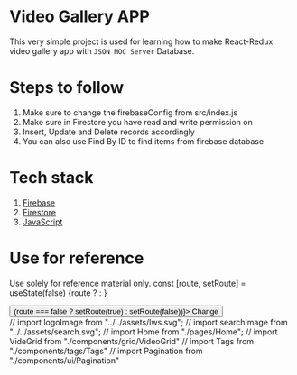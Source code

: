 # Video Gallery APP

This very simple project is used for learning how to make React-Redux video
gallery app with `JSON MOC Server` Database.

# Steps to follow

1. Make sure to change the firebaseConfig from src/index.js
2. Make sure in Firestore you have read and write permission on
3. Insert, Update and Delete records accordingly
4. You can also use Find By ID to find items from firebase database

# Tech stack

1.  [Firebase](https://firebase.google.com/)
2.  [Firestore](https://firebase.google.com/docs/firestore)
3.  [JavaScript](https://developer.mozilla.org/en-US/docs/Web/JavaScript)

# Use for reference

Use solely for reference material only. const [route, setRoute] =
useState(false) {route ? : }

 <div className='w-full h-auto flex flex-end p-2 px-10 justify-end items-center'>
        <button
          className='text-xl font-bold ring-4 ring-slate-300 rounded-md px-2 p-0.5 bg-teal-700 text-slate-100 duration-700 hover:bg-slate-900 hover:tracking-wider uppercase'
          onClick={() => (route === false ? setRoute(true) : setRoute(false))}>
          Change
        </button>
      </div>
// import logoImage from "../../assets/lws.svg";
// import searchImage from "../../assets/search.svg";
// import Home from "./pages/Home";
// import VideGrid from "./components/grid/VideoGrid"
// import Tags from "./components/tags/Tags"
// import Pagination from "./components/ui/Pagination"
